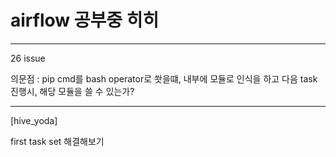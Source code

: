 # airflow 공부중 히히 
---

26 issue

의문점 : pip cmd를 bash operator로 쐇을떄, 내부에 모듈로 인식을 하고 다음 task 진행시, 해당 모듈을 쓸 수 있는가?


---

[hive_yoda] 

first task set 해결해보기 
